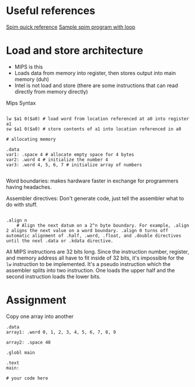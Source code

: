 # Useful references

[Spim quick reference](https://www.cs.tcd.ie/John.Waldron/itral/spim_ref.html)
[Sample spim program with loop](https://www.cs.uic.edu/~troy/spring04/cs366/ex2.html)


# Load and store architecture

* MIPS is this
* Loads data from memory into register, then stores output into main memory (duh)
* Intel is not load and store (there are some instructions that can read directly from memory directly)

Mips Syntax

```

lw $a1 0($a0) # load word from location referenced at a0 into register a1
sw $a1 0($a0) # store contents of a1 into location referenced in a0

# allocating memory

.data
var1: .space 4 # allocate empty space for 4 bytes
var2: .word 4 # initialize the number 4
var3: .word 4, 5, 6, 7 # initialize array of numbers


```

Word boundaries: makes hardware faster in exchange for programmers having headaches.

Assembler directives: Don't generate code, just tell the assembler what to do with stuff.

```

.align n
    # Align the next datum on a 2^n byte boundary. For example, .align 2 aligns the next value on a word boundary. .align 0 turns off automatic alignment of .half, .word, .float, and .double directives until the next .data or .kdata directive.
```

All MIPS instructions are 32 bits long.  Since the instruction number, register, and memory address all have to fit inside
of 32 bits, it's impossible for the `lw` instruction to be implemented.  It's a pseudo instruction
which the assembler splits into two instruction. One loads the upper half and the second
instruction loads the lower bits.


# Assignment

Copy one array into another

```
.data
array1: .word 0, 1, 2, 3, 4, 5, 6, 7, 8, 9

array2: .space 40

.globl main

.text
main:

# your code here
```
